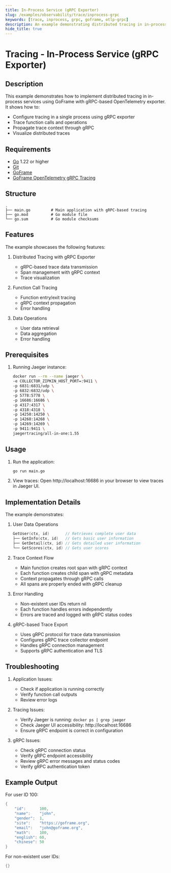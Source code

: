 ```yaml
---
title: In-Process Service (gRPC Exporter)
slug: /examples/observability/trace/inprocess-grpc
keywords: [trace, inprocess, grpc, goframe, otlp-grpc]
description: An example demonstrating distributed tracing in in-process services using GoFrame with gRPC-based OpenTelemetry exporter
hide_title: true
---
```


# Tracing - In-Process Service (gRPC Exporter)

## Description

This example demonstrates how to implement distributed tracing in in-process services using GoFrame with gRPC-based OpenTelemetry exporter. It shows how to:
- Configure tracing in a single process using gRPC exporter
- Trace function calls and operations
- Propagate trace context through gRPC
- Visualize distributed traces

## Requirements

- [Go](https://golang.org/dl/) 1.22 or higher
- [Git](https://git-scm.com/downloads)
- [GoFrame](https://goframe.org)
- [GoFrame OpenTelemetry gRPC Tracing](https://github.com/gogf/gf/tree/master/contrib/trace/otlpgrpc)

## Structure

```
.
├── main.go         # Main application with gRPC-based tracing
├── go.mod          # Go module file
└── go.sum          # Go module checksums
```

## Features

The example showcases the following features:
1. Distributed Tracing with gRPC Exporter
   - gRPC-based trace data transmission
   - Span management with gRPC context
   - Trace visualization

2. Function Call Tracing
   - Function entry/exit tracing
   - gRPC context propagation
   - Error handling

3. Data Operations
   - User data retrieval
   - Data aggregation
   - Error handling

## Prerequisites

1. Running Jaeger instance:
   ```bash
   docker run --rm --name jaeger \
   -e COLLECTOR_ZIPKIN_HOST_PORT=:9411 \
   -p 6831:6831/udp \
   -p 6832:6832/udp \
   -p 5778:5778 \
   -p 16686:16686 \
   -p 4317:4317 \
   -p 4318:4318 \
   -p 14250:14250 \
   -p 14268:14268 \
   -p 14269:14269 \
   -p 9411:9411 \
   jaegertracing/all-in-one:1.55
   ```

## Usage

1. Run the application:
   ```bash
   go run main.go
   ```

2. View traces:
   Open http://localhost:16686 in your browser to view traces in Jaeger UI.

## Implementation Details

The example demonstrates:

1. User Data Operations
   ```go
   GetUser(ctx, id)       // Retrieves complete user data
   ├── GetInfo(ctx, id)   // Gets basic user information
   ├── GetDetail(ctx, id) // Gets detailed user information
   └── GetScores(ctx, id) // Gets user scores
   ```

2. Trace Context Flow
   - Main function creates root span with gRPC context
   - Each function creates child span with gRPC metadata
   - Context propagates through gRPC calls
   - All spans are properly ended with gRPC cleanup

3. Error Handling
   - Non-existent user IDs return nil
   - Each function handles errors independently
   - Errors are traced and logged with gRPC status codes

4. gRPC-based Trace Export
   - Uses gRPC protocol for trace data transmission
   - Configures gRPC trace collector endpoint
   - Handles gRPC connection management
   - Supports gRPC authentication and TLS

## Troubleshooting

1. Application Issues:
   - Check if application is running correctly
   - Verify function call outputs
   - Review error logs

2. Tracing Issues:
   - Verify Jaeger is running: `docker ps | grep jaeger`
   - Check Jaeger UI accessibility: http://localhost:16686
   - Ensure gRPC endpoint is correct in configuration

3. gRPC Issues:
   - Check gRPC connection status
   - Verify gRPC endpoint accessibility
   - Review gRPC error messages and status codes
   - Verify gRPC authentication token

## Example Output

For user ID 100:
```go
{
    "id":      100,
    "name":    "john",
    "gender":  1,
    "site":    "https://goframe.org",
    "email":   "john@goframe.org",
    "math":    100,
    "english": 60,
    "chinese": 50
}
```

For non-existent user IDs:
```go
{}
